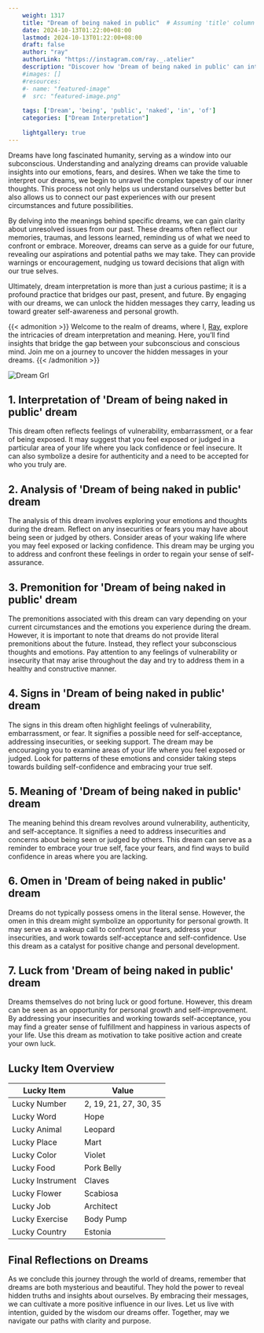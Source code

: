 ```yaml
---
    weight: 1317
    title: "Dream of being naked in public"  # Assuming 'title' column exists
    date: 2024-10-13T01:22:00+08:00
    lastmod: 2024-10-13T01:22:00+08:00
    draft: false
    author: "ray"
    authorLink: "https://instagram.com/ray._.atelier"
    description: "Discover how 'Dream of being naked in public' can interpret your future and uncover its significant meanings in your life."
    #images: []
    #resources:
    #- name: "featured-image"
    #  src: "featured-image.png"
    
    tags: ['Dream', 'being', 'public', 'naked', 'in', 'of']
    categories: ["Dream Interpretation"]
    
    lightgallery: true
---
```

    
Dreams have long fascinated humanity, serving as a window into our subconscious. Understanding and analyzing dreams can provide valuable insights into our emotions, fears, and desires. When we take the time to interpret our dreams, we begin to unravel the complex tapestry of our inner thoughts. This process not only helps us understand ourselves better but also allows us to connect our past experiences with our present circumstances and future possibilities.

By delving into the meanings behind specific dreams, we can gain clarity about unresolved issues from our past. These dreams often reflect our memories, traumas, and lessons learned, reminding us of what we need to confront or embrace. Moreover, dreams can serve as a guide for our future, revealing our aspirations and potential paths we may take. They can provide warnings or encouragement, nudging us toward decisions that align with our true selves.

Ultimately, dream interpretation is more than just a curious pastime; it is a profound practice that bridges our past, present, and future. By engaging with our dreams, we can unlock the hidden messages they carry, leading us toward greater self-awareness and personal growth.

{{< admonition >}}
Welcome to the realm of dreams, where I, [Ray](https://instagram.com/ray._.atelier), explore the intricacies of dream interpretation and meaning. Here, you’ll find insights that bridge the gap between your subconscious and conscious mind. Join me on a journey to uncover the hidden messages in your dreams.
{{< /admonition >}}

![Dream Grl](https://cdn.pixabay.com/photo/2017/11/02/03/35/gothic-2910057_1280.jpg "Dream Grl")

## 1. Interpretation of 'Dream of being naked in public' dream
 This dream often reflects feelings of vulnerability, embarrassment, or a fear of being exposed. It may suggest that you feel exposed or judged in a particular area of your life where you lack confidence or feel insecure. It can also symbolize a desire for authenticity and a need to be accepted for who you truly are.

## 2. Analysis of 'Dream of being naked in public' dream
 The analysis of this dream involves exploring your emotions and thoughts during the dream. Reflect on any insecurities or fears you may have about being seen or judged by others. Consider areas of your waking life where you may feel exposed or lacking confidence. This dream may be urging you to address and confront these feelings in order to regain your sense of self-assurance.

## 3. Premonition for 'Dream of being naked in public' dream
 The premonitions associated with this dream can vary depending on your current circumstances and the emotions you experience during the dream. However, it is important to note that dreams do not provide literal premonitions about the future. Instead, they reflect your subconscious thoughts and emotions. Pay attention to any feelings of vulnerability or insecurity that may arise throughout the day and try to address them in a healthy and constructive manner.

## 4. Signs in 'Dream of being naked in public' dream
 The signs in this dream often highlight feelings of vulnerability, embarrassment, or fear. It signifies a possible need for self-acceptance, addressing insecurities, or seeking support. The dream may be encouraging you to examine areas of your life where you feel exposed or judged. Look for patterns of these emotions and consider taking steps towards building self-confidence and embracing your true self.

## 5. Meaning of 'Dream of being naked in public' dream
 The meaning behind this dream revolves around vulnerability, authenticity, and self-acceptance. It signifies a need to address insecurities and concerns about being seen or judged by others. This dream can serve as a reminder to embrace your true self, face your fears, and find ways to build confidence in areas where you are lacking.

## 6. Omen in 'Dream of being naked in public' dream
 Dreams do not typically possess omens in the literal sense. However, the omen in this dream might symbolize an opportunity for personal growth. It may serve as a wakeup call to confront your fears, address your insecurities, and work towards self-acceptance and self-confidence. Use this dream as a catalyst for positive change and personal development.

## 7. Luck from 'Dream of being naked in public' dream
 Dreams themselves do not bring luck or good fortune. However, this dream can be seen as an opportunity for personal growth and self-improvement. By addressing your insecurities and working towards self-acceptance, you may find a greater sense of fulfillment and happiness in various aspects of your life. Use this dream as motivation to take positive action and create your own luck.

## Lucky Item Overview
| Lucky Item          | Value              |
|---------------|--------------------|
| Lucky Number        | 2, 19, 21, 27, 30, 35  |
| Lucky Word          | Hope |
| Lucky Animal        | Leopard |
| Lucky Place         | Mart     |
| Lucky Color         | Violet     |
| Lucky Food          | Pork Belly      |
| Lucky Instrument    | Claves |
| Lucky Flower        | Scabiosa    |
| Lucky Job           | Architect       |
| Lucky Exercise      | Body Pump  |
| Lucky Country       | Estonia    |


##  Final Reflections on Dreams

As we conclude this journey through the world of dreams, remember that dreams are both mysterious and beautiful. They hold the power to reveal hidden truths and insights about ourselves. By embracing their messages, we can cultivate a more positive influence in our lives. Let us live with intention, guided by the wisdom our dreams offer. Together, may we navigate our paths with clarity and purpose.
